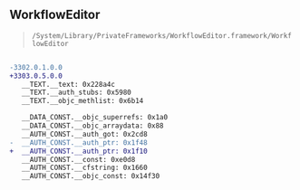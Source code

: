 ## WorkflowEditor

> `/System/Library/PrivateFrameworks/WorkflowEditor.framework/WorkflowEditor`

```diff

-3302.0.1.0.0
+3303.0.5.0.0
   __TEXT.__text: 0x228a4c
   __TEXT.__auth_stubs: 0x5980
   __TEXT.__objc_methlist: 0x6b14

   __DATA_CONST.__objc_superrefs: 0x1a0
   __DATA_CONST.__objc_arraydata: 0x88
   __AUTH_CONST.__auth_got: 0x2cd8
-  __AUTH_CONST.__auth_ptr: 0x1f48
+  __AUTH_CONST.__auth_ptr: 0x1f10
   __AUTH_CONST.__const: 0xe0d8
   __AUTH_CONST.__cfstring: 0x1660
   __AUTH_CONST.__objc_const: 0x14f30

```
